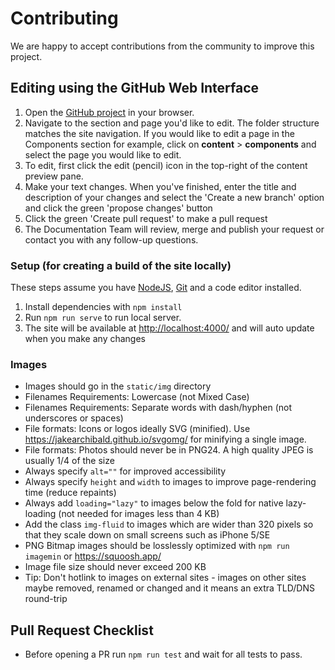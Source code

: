 # Contributing

We are happy to accept contributions from the community to improve this project.

## Editing using the GitHub Web Interface

1. Open the [GitHub project](https://github.com/trimble-oss/website-modus.trimble.com) in your browser.
2. Navigate to the section and page you'd like to edit. The folder structure matches the site navigation. If you would like to edit a page in the Components section for example, click on **content** > **components** and select the page you would like to edit.
3. To edit, first click the edit (pencil) icon in the top-right of the content preview pane.
4. Make your text changes. When you've finished, enter the title and description of your changes and select the 'Create a new branch' option and click the green 'propose changes' button
5. Click the green 'Create pull request' to make a pull request
6. The Documentation Team will review, merge and publish your request or contact you with any follow-up questions.

### Setup (for creating a build of the site locally)

These steps assume you have [NodeJS](https://nodejs.org/en/), [Git](https://git-scm.com/) and a code editor installed.

1. Install dependencies with `npm install`
2. Run `npm run serve` to run local server.
3. The site will be available at <http://localhost:4000/> and will auto update when you make any changes

### Images

- Images should go in the `static/img` directory
- Filenames Requirements: Lowercase (not Mixed Case)
- Filenames Requirements: Separate words with dash/hyphen (not underscores or spaces)
- File formats: Icons or logos ideally SVG (minified). Use <https://jakearchibald.github.io/svgomg/> for minifying a single image.
- File formats: Photos should never be in PNG24. A high quality JPEG is usually 1/4 of the size
- Always specify `alt=""` for improved accessibility
- Always specify `height` and `width` to images to improve page-rendering time (reduce repaints)
- Always add `loading="lazy"` to images below the fold for native lazy-loading (not needed for images less than 4 KB)
- Add the class `img-fluid` to images which are wider than 320 pixels so that they scale down on small screens such as iPhone 5/SE
- PNG Bitmap images should be losslessly optimized with `npm run imagemin` or <https://squoosh.app/>
- Image file size should never exceed 200 KB
- Tip: Don't hotlink to images on external sites - images on other sites maybe removed, renamed or changed and it means an extra TLD/DNS round-trip

## Pull Request Checklist

- Before opening a PR run `npm run test` and wait for all tests to pass.
